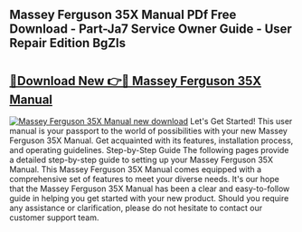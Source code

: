 ## Massey Ferguson 35X Manual PDf Free Download - Part-Ja7 Service Owner Guide - User Repair Edition BgZls

# <h2><a href="http://bc88273.oget.top/?id=Massey+Ferguson+35X+Manual">🔗Download New 👉🔴 Massey Ferguson 35X Manual</a></h2>

[![Massey Ferguson 35X Manual new download](https://i.imgur.com/5g1atiW.png)](http://bc88273.oget.top/?id=Massey+Ferguson+35X+Manual)
Let's Get Started! This user manual is your passport to the world of possibilities with your new Massey Ferguson 35X Manual. Get acquainted with its features, installation process, and operating guidelines. Step-by-Step Guide The following pages provide a detailed step-by-step guide to setting up your Massey Ferguson 35X Manual. This Massey Ferguson 35X Manual comes equipped with a comprehensive set of features to meet your diverse needs. It's our hope that the Massey Ferguson 35X Manual has been a clear and easy-to-follow guide in helping you get started with your new product. Should you require any assistance or clarification, please do not hesitate to contact our customer support team.
